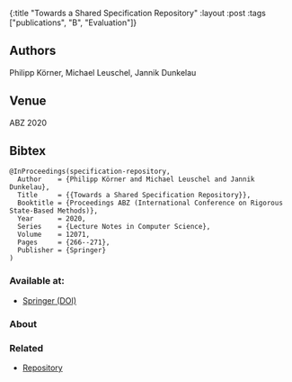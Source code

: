 {:title "Towards a Shared Specification Repository"
 :layout :post
 :tags  ["publications", "B", "Evaluation"]}

## Authors
Philipp Körner, Michael Leuschel, Jannik Dunkelau

## Venue
ABZ 2020

## Bibtex

```
@InProceedings(specification-repository,
  Author	= {Philipp Körner and Michael Leuschel and Jannik Dunkelau},
  Title		= {{Towards a Shared Specification Repository}},
  Booktitle	= {Proceedings ABZ (International Conference on Rigorous State-Based Methods)},
  Year		= 2020,
  Series	= {Lecture Notes in Computer Science},
  Volume	= 12071,
  Pages		= {266--271},
  Publisher	= {Springer}
)
```

### Available at:

- [Springer (DOI)](https://doi.org/10.1007/978-3-030-48077-6_22)

### About


### Related

- [Repository](https://github.com/hhu-stups/specifications)
